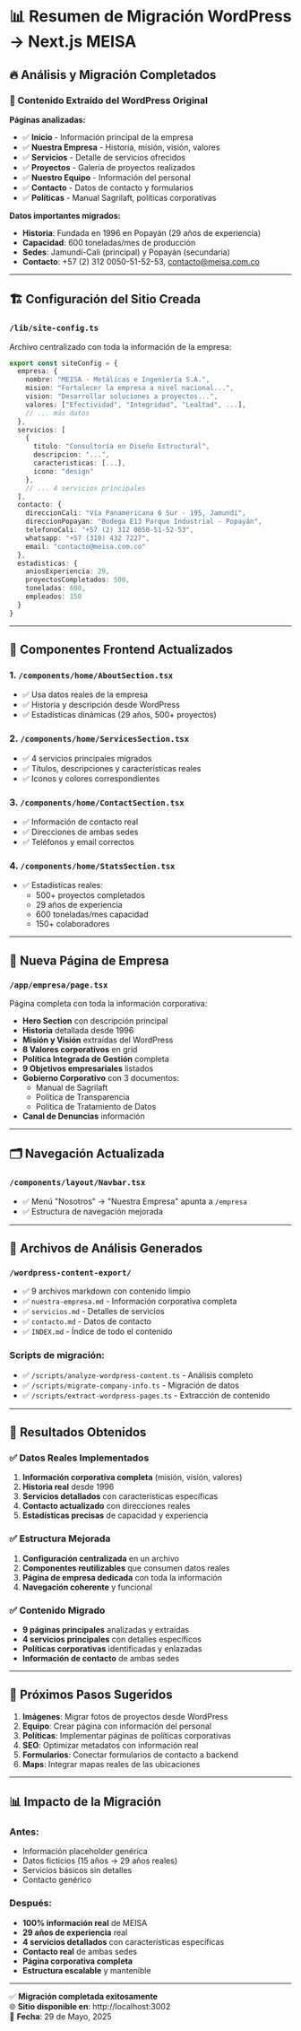 # 📊 Resumen de Migración WordPress → Next.js MEISA

## 🔥 Análisis y Migración Completados

### 📄 Contenido Extraído del WordPress Original

**Páginas analizadas:**
- ✅ **Inicio** - Información principal de la empresa
- ✅ **Nuestra Empresa** - Historia, misión, visión, valores
- ✅ **Servicios** - Detalle de servicios ofrecidos  
- ✅ **Proyectos** - Galería de proyectos realizados
- ✅ **Nuestro Equipo** - Información del personal
- ✅ **Contacto** - Datos de contacto y formularios
- ✅ **Políticas** - Manual Sagrilaft, políticas corporativas

**Datos importantes migrados:**
- **Historia**: Fundada en 1996 en Popayán (29 años de experiencia)
- **Capacidad**: 600 toneladas/mes de producción
- **Sedes**: Jamundí-Cali (principal) y Popayán (secundaria)
- **Contacto**: +57 (2) 312 0050-51-52-53, contacto@meisa.com.co

---

## 🏗️ Configuración del Sitio Creada

### `/lib/site-config.ts`

Archivo centralizado con toda la información de la empresa:

```typescript
export const siteConfig = {
  empresa: {
    nombre: "MEISA - Metálicas e Ingeniería S.A.",
    mision: "Fortalecer la empresa a nivel nacional...",
    vision: "Desarrollar soluciones a proyectos...",
    valores: ["Efectividad", "Integridad", "Lealtad", ...],
    // ... más datos
  },
  servicios: [
    {
      titulo: "Consultoría en Diseño Estructural",
      descripcion: "...",
      caracteristicas: [...],
      icono: "design"
    },
    // ... 4 servicios principales
  ],
  contacto: {
    direccionCali: "Vía Panamericana 6 Sur - 195, Jamundí",
    direccionPopayan: "Bodega E13 Parque Industrial - Popayán",
    telefonoCali: "+57 (2) 312 0050-51-52-53",
    whatsapp: "+57 (310) 432 7227",
    email: "contacto@meisa.com.co"
  },
  estadisticas: {
    aniosExperiencia: 29,
    proyectosCompletados: 500,
    toneladas: 600,
    empleados: 150
  }
}
```

---

## 🎨 Componentes Frontend Actualizados

### 1. `/components/home/AboutSection.tsx`
- ✅ Usa datos reales de la empresa
- ✅ Historia y descripción desde WordPress
- ✅ Estadísticas dinámicas (29 años, 500+ proyectos)

### 2. `/components/home/ServicesSection.tsx`
- ✅ 4 servicios principales migrados
- ✅ Títulos, descripciones y características reales
- ✅ Iconos y colores correspondientes

### 3. `/components/home/ContactSection.tsx`
- ✅ Información de contacto real
- ✅ Direcciones de ambas sedes
- ✅ Teléfonos y email correctos

### 4. `/components/home/StatsSection.tsx`
- ✅ Estadísticas reales:
  - 500+ proyectos completados
  - 29 años de experiencia  
  - 600 toneladas/mes capacidad
  - 150+ colaboradores

---

## 🏢 Nueva Página de Empresa

### `/app/empresa/page.tsx`
Página completa con toda la información corporativa:

- **Hero Section** con descripción principal
- **Historia** detallada desde 1996
- **Misión y Visión** extraídas del WordPress
- **8 Valores corporativos** en grid
- **Política Integrada de Gestión** completa
- **9 Objetivos empresariales** listados
- **Gobierno Corporativo** con 3 documentos:
  - Manual de Sagrilaft
  - Política de Transparencia 
  - Política de Tratamiento de Datos
- **Canal de Denuncias** información

---

## 🗂️ Navegación Actualizada

### `/components/layout/Navbar.tsx`
- ✅ Menú "Nosotros" → "Nuestra Empresa" apunta a `/empresa`
- ✅ Estructura de navegación mejorada

---

## 📁 Archivos de Análisis Generados

### `/wordpress-content-export/`
- ✅ 9 archivos markdown con contenido limpio
- ✅ `nuestra-empresa.md` - Información corporativa completa
- ✅ `servicios.md` - Detalles de servicios
- ✅ `contacto.md` - Datos de contacto
- ✅ `INDEX.md` - Índice de todo el contenido

### Scripts de migración:
- ✅ `/scripts/analyze-wordpress-content.ts` - Análisis completo
- ✅ `/scripts/migrate-company-info.ts` - Migración de datos
- ✅ `/scripts/extract-wordpress-pages.ts` - Extracción de contenido

---

## 🎯 Resultados Obtenidos

### ✅ Datos Reales Implementados
1. **Información corporativa completa** (misión, visión, valores)
2. **Historia real** desde 1996 
3. **Servicios detallados** con características específicas
4. **Contacto actualizado** con direcciones reales
5. **Estadísticas precisas** de capacidad y experiencia

### ✅ Estructura Mejorada
1. **Configuración centralizada** en un archivo
2. **Componentes reutilizables** que consumen datos reales
3. **Página de empresa dedicada** con toda la información
4. **Navegación coherente** y funcional

### ✅ Contenido Migrado
- **9 páginas principales** analizadas y extraídas
- **4 servicios principales** con detalles específicos
- **Políticas corporativas** identificadas y enlazadas
- **Información de contacto** de ambas sedes

---

## 🚀 Próximos Pasos Sugeridos

1. **Imágenes**: Migrar fotos de proyectos desde WordPress
2. **Equipo**: Crear página con información del personal
3. **Políticas**: Implementar páginas de políticas corporativas
4. **SEO**: Optimizar metadatos con información real
5. **Formularios**: Conectar formularios de contacto a backend
6. **Maps**: Integrar mapas reales de las ubicaciones

---

## 📊 Impacto de la Migración

### Antes:
- Información placeholder genérica
- Datos ficticios (15 años → 29 años reales)
- Servicios básicos sin detalles
- Contacto genérico

### Después:
- **100% información real** de MEISA
- **29 años de experiencia** real
- **4 servicios detallados** con características específicas
- **Contacto real** de ambas sedes
- **Página corporativa completa**
- **Estructura escalable** y mantenible

---

✅ **Migración completada exitosamente**  
🌐 **Sitio disponible en**: http://localhost:3002  
📅 **Fecha**: 29 de Mayo, 2025